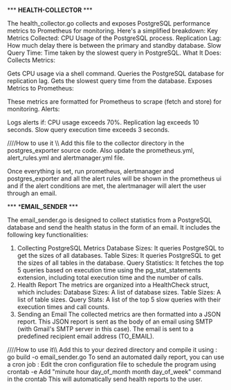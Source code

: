  *** **HEALTH-COLLECTOR** ***

The health_collector.go collects and exposes PostgreSQL performance metrics to Prometheus for monitoring. Here's a simplified breakdown:
Key Metrics Collected:
CPU Usage of the PostgreSQL process.
Replication Lag: How much delay there is between the primary and standby database.
Slow Query Time: Time taken by the slowest query in PostgreSQL.
What It Does:
Collects Metrics:

Gets CPU usage via a shell command.
Queries the PostgreSQL database for replication lag.
Gets the slowest query time from the database.
Exposes Metrics to Prometheus:

These metrics are formatted for Prometheus to scrape (fetch and store) for monitoring.
Alerts:

Logs alerts if:
CPU usage exceeds 70%.
Replication lag exceeds 10 seconds.
Slow query execution time exceeds 3 seconds.

////How to use it \\\\
Add this file to the collector directory in the postgres_exporter source code.
Also update the prometheus.yml, alert_rules.yml and alertmanager.yml file.

Once everything is set, run prometheus, alertmanager and postgres_exporter and all the alert rules will be shown in the prometheus ui and if the 
alert conditions are met, the alertmanager will alert the user through an email.

*** ***EMAIL_SENDER** ***

The email_sender.go is designed to collect statistics from a PostgreSQL database and send the health status in the form of an email. 
It includes the following key functionalities:

1. Collecting PostgreSQL Metrics
Database Sizes: It queries PostgreSQL to get the sizes of all databases.
Table Sizes: It queries PostgreSQL to get the sizes of all tables in the database.
Query Statistics: It fetches the top 5 queries based on execution time using the pg_stat_statements extension, including total execution time and the number of calls.
2. Health Report
The metrics are organized into a HealthCheck struct, which includes:
Database Sizes: A list of database sizes.
Table Sizes: A list of table sizes.
Query Stats: A list of the top 5 slow queries with their execution times and call counts.
3. Sending an Email
The collected metrics are then formatted into a JSON report.
This JSON report is sent as the body of an email using SMTP (with Gmail's SMTP server in this case).
The email is sent to a predefined recipient email address (TO_EMAIL).

////How to use it\\\\
Add this to your dezired directory and compile it using :  go build -o email_sender.go
To send an automated daily report, you can use a cron job : Edit the cron configuration file to schedule the program using crontab -e
Add "minute hour day_of_month month day_of_week" command in the crontab
This will automatically send health reports to the user.


